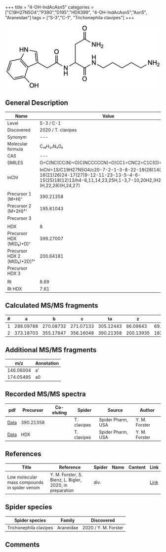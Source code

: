 +++
title = "4-OH-IndAcAsn5"
categories = ["C19H27N5O4","P390","D195","HDX399",
"4-OH-IndAcAsn5","Asn5",
"Araneidae"]
tags = ["S-3","C-1",
"Trichonephila clavipes"]
+++

![](/img/4-OH-IndAcAsn5.png)

## General Description

| Name                       | Value              |
|----------------------------|--------------------|
| Level                      | S-3 / C-1          |
| Discovered                 | 2020 / T. clavipes |
| Synonym                    | ---                |
| Molecular formula          | C₁₉H₂₇N₅O₄                   |
| CAS                        | ---                |
| SMILES | O=C(NC(CC(N)=O)C(NCCCCCN)=O)CC1=CNC2=C1C(O)=CC=C2  |
| InChI  | InChI=1S/C19H27N5O4/c20-7-2-1-3-8-22-19(28)14(10-16(21)26)24-17(27)9-12-11-23-13-5-4-6-15(25)18(12)13/h4-6,11,14,23,25H,1-3,7-10,20H2,(H2,21,26)(H,22,28)(H,24,27)  |
|                            |                    |
| Precursor 1 [M+H]⁺         | 390.21358                   |
| Precursor 2 [M+2H]²⁺       | 195.61043                   |
| Precursor 3                |                    |
|                            |                    |
| HDX                        | 8                   |
| Precursor HDX   [M(D₈)+D]⁺   | 399.27007                   |
| Precursor HDX 2 [M(D₈)+2D]²⁺ | 200.64181                   |
| Precursor HDX 3            |                    |
|                            |                    |
| Rt                         | 8.69                   |
| Rt HDX                     | 7.61                   |

## Calculated MS/MS fragments

| # | a         | b         | c         | ta        | z         | y         | tz        |
|---|-----------|-----------|-----------|-----------|-----------|-----------|-----------|
| 1 | 288.09788 | 270.08732 | 271.07133 | 305.12443 | 86.09643 | 69.06988 | 103.12297 |
| 2 | 373.18703 | 355.17647 | 356.16048 | 390.21358 | 200.13935 | 183.11280 | 217.16590 |

## Additional MS/MS fragments

| m/z | Annotation |
|-----|------------|
| 146.06004    | a'   |
| 174.05495    | a0   |

## Recorded MS/MS spectra

| pdf                                             | Precursor | Co-eluting | Spider      | Source                       | Author        |
|-------------------------------------------------|-----------|------------|-------------|------------------------------|---------------|
| [Data](/pdf/N-clavipes/390_4-OH-IndAcAsn5_Nc.pdf) | 390.21358 |           | T. clavipes | Spider Pharm, USA | Y. M. Forster |
| [Data](/pdf/N-clavipes/390_4-OH-IndAcAsn5_Nc_HDX.pdf) | HDX |           | T. clavipes | Spider Pharm, USA | Y. M. Forster |


## References

| Title | Reference | Spider | Name | Content | Link |
|-------|-----------|--------|------|---------|------|
| Low molecular mass compounds in spider venom      | Y. M. Forster, S. Bienz, L. Bigler, 2020, in preparation          | div.       |   |   | [Link](unknown) |

## Spider species

| Spider species     | Family     | Discovered           |
|--------------------|------------|----------------------|
| Trichonephila clavipes | Araneidae | 2020 / Y. M. Forster |


## Comments